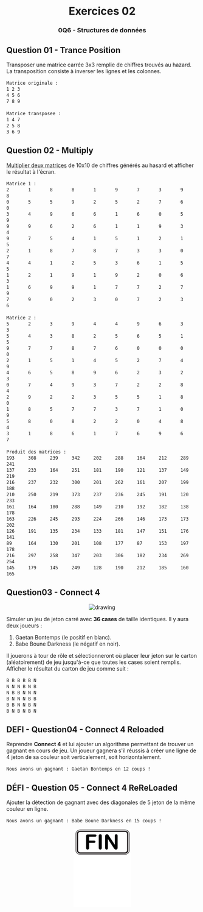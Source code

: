 <h1 align="Center">Exercices 02</h1>
<h3 align="Center">0Q6 - Structures de données</h3>

## Question 01 - Trance Position

Transposer une matrice carrée 3x3 remplie de chiffres trouvés au hazard. La transposition consiste à inverser les lignes et les colonnes.

```plaintext
Matrice originale :
1 2 3
4 5 6
7 8 9

Matrice transposee :
1 4 7
2 5 8
3 6 9
```

## Question 02 - Multiply

[Multiplier deux matrices](https://www.alloprof.qc.ca/fr/eleves/bv/mathematiques/les-operations-sur-les-matrices-m1467) de 10x10 de chiffres générés au hasard et afficher le résultat à l'écran.

```plaintext
Matrice 1 :
2       1       8       8       1       9       7       3       9       8
0       5       5       9       2       5       2       7       6       0
3       4       9       6       6       1       6       0       5       9
9       9       6       2       6       1       1       9       3       4
9       7       5       4       1       5       1       2       1       5
2       1       8       7       8       7       3       3       0       7
4       4       1       2       5       3       6       1       5       5
1       2       1       9       1       9       2       0       6       3
1       6       9       9       1       7       7       2       7       9
7       9       0       2       3       0       7       2       3       6

Matrice 2 :
5       2       3       9       4       4       9       6       3       3
5       4       3       8       2       5       6       5       1       5
9       7       7       8       7       6       0       0       0       0
2       1       5       1       4       5       2       7       4       9
4       6       5       8       9       6       2       3       2       3
0       7       4       9       3       7       2       2       8       4
2       9       2       2       3       5       5       1       8       0
1       8       5       7       7       3       7       1       0       9
5       8       0       8       2       2       0       4       8       4
3       1       8       6       1       7       6       9       6       7

Produit des matrices :
193     308     239     342     202     288     164     212     289     241
137     233     164     251     181     190     121     137     149     219
216     237     232     300     201     262     161     207     199     188
210     250     219     373     237     236     245     191     120     233
161     164     180     288     149     210     192     182     138     178
163     226     245     293     224     266     146     173     173     202
126     191     135     234     133     181     147     151     176     141
89      164     130     201     108     177     87      153     197     178
216     297     258     347     203     306     182     234     269     254
145     179     145     249     128     190     212     185     160     165
```

## Question03 - Connect 4

<p align="Center"><img src="https://m.media-amazon.com/images/I/71fbNZ8yPXL._AC_SL1500_.jpg" alt="drawing" width="150"/></p>

Simuler un jeu de jeton carré avec **36 cases** de taille identiques. Il y aura deux joueurs :

1. Gaetan Bontemps (le positif en blanc).
2. Babe Boune Darkness (le négatif en noir).

Il jouerons à tour de rôle et sélectionneront où placer leur jeton sur le carton (aléatoirement) de jeu jusqu'à-ce que toutes les cases soient remplis.
Afficher le résultat du carton de jeu comme suit :

```plaintext
B B B B B N
N N N B N B
N B B N N N
B N N N B B
B B N N B N
B N B N B N
```

## DEFI - Question04 - Connect 4 Reloaded

Reprendre **Connect 4** et lui ajouter un algorithme permettant de trouver un gagnant en cours de jeu. Un joueur gagnera s'il réussis à créer une ligne de 4 jeton de sa couleur soit verticalement, soit horizontalement.

```plaintext
Nous avons un gagnant : Gaetan Bontemps en 12 coups !
```

## DÉFI - Question 05 - Connect 4 ReReLoaded

Ajouter la détection de gagnant avec des diagonales de 5 jeton de la même couleur en ligne.

```plaintext
Nous avons un gagnant : Babe Boune Darkness en 15 coups !
```

<p align="Center"><img src="./images/end.png" alt="drawing" width="150"/></p>

